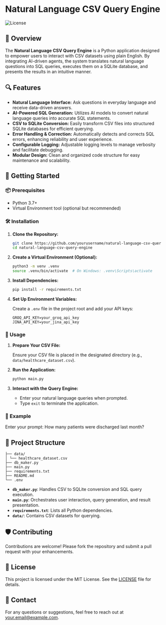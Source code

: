 # Natural Language CSV Query Engine

![License](https://img.shields.io/badge/license-MIT-blue.svg)

## 🧠 Overview

The **Natural Language CSV Query Engine** is a Python application designed to empower users to interact with CSV datasets using plain English. By integrating AI-driven agents, the system translates natural language questions into SQL queries, executes them on a SQLite database, and presents the results in an intuitive manner.

## 🔍 Features

- **Natural Language Interface:** Ask questions in everyday language and receive data-driven answers.
- **AI-Powered SQL Generation:** Utilizes AI models to convert natural language queries into accurate SQL statements.
- **CSV to SQLite Conversion:** Easily transform CSV files into structured SQLite databases for efficient querying.
- **Error Handling & Correction:** Automatically detects and corrects SQL errors, enhancing reliability and user experience.
- **Configurable Logging:** Adjustable logging levels to manage verbosity and facilitate debugging.
- **Modular Design:** Clean and organized code structure for easy maintenance and scalability.

## 🚀 Getting Started

### 📦 Prerequisites

- Python 3.7+
- Virtual Environment tool (optional but recommended)

### 🛠 Installation

1. **Clone the Repository:**
   ```bash
   git clone https://github.com/yourusername/natural-language-csv-query-engine.git
   cd natural-language-csv-query-engine
   ```

2. **Create a Virtual Environment (Optional):**
   ```bash
   python3 -m venv .venv
   source .venv/bin/activate  # On Windows: .venv\Scripts\activate
   ```

3. **Install Dependencies:**
   ```bash
   pip install -r requirements.txt
   ```

4. **Set Up Environment Variables:**
   
   Create a `.env` file in the project root and add your API keys:
   ```
   GROQ_API_KEY=your_groq_api_key
   JINA_API_KEY=your_jina_api_key
   ```

### 🎯 Usage

1. **Prepare Your CSV File:**
   
   Ensure your CSV file is placed in the designated directory (e.g., `data/healthcare_dataset.csv`).

2. **Run the Application:**
   ```bash
   python main.py
   ```

3. **Interact with the Query Engine:**
   
   - Enter your natural language queries when prompted.
   - Type `exit` to terminate the application.

### 📝 Example


Enter your prompt: How many patients were discharged last month?



## 📂 Project Structure
```
├── data/
│ └── healthcare_dataset.csv
├── db_maker.py
├── main.py
├── requirements.txt
├── README.md
└── .env
```


- **`db_maker.py`**: Handles CSV to SQLite conversion and SQL query execution.
- **`main.py`**: Orchestrates user interaction, query generation, and result presentation.
- **`requirements.txt`**: Lists all Python dependencies.
- **`data/`**: Contains CSV datasets for querying.

## 🛡 Contributing

Contributions are welcome! Please fork the repository and submit a pull request with your enhancements.

## 📄 License

This project is licensed under the MIT License. See the [LICENSE](LICENSE) file for details.

## 📧 Contact

For any questions or suggestions, feel free to reach out at [your.email@example.com](mailto:your.email@example.com).
